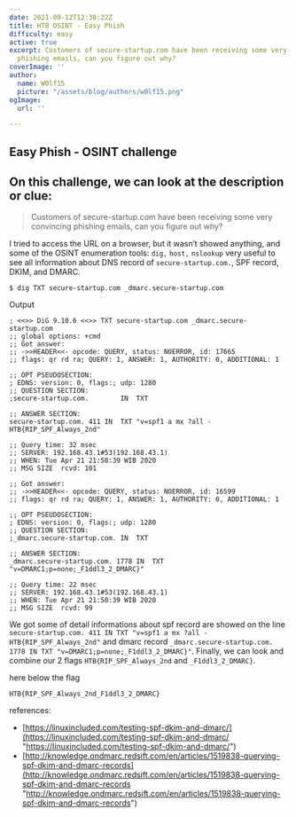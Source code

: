 ```yaml
---
date: 2021-09-12T12:38:22Z
title: HTB OSINT - Easy Phish
difficulty: easy
active: true
excerpt: Customers of secure-startup.com have been receiving some very convincing
  phishing emails, can you figure out why?
coverImage: ''
author:
  name: W0lf15
  picture: "/assets/blog/authors/w0lf15.png"
ogImage:
  url: ''

---
```

## Easy Phish - OSINT challenge

## On this challenge, we can look at the description or clue:

> Customers of secure-startup.com have been receiving some very convincing phishing emails, can you figure out why?

I tried to access the URL on a browser, but it wasn’t showed anything, and some of the OSINT enumeration tools: `dig,` `host,` `nslookup` very useful to see all information about DNS record of `secure-startup.com.`, SPF record, DKIM, and DMARC.

    $ dig TXT secure-startup.com _dmarc.secure-startup.com
    

Output

    ; <<>> DiG 9.10.6 <<>> TXT secure-startup.com _dmarc.secure-startup.com
    ;; global options: +cmd
    ;; Got answer:
    ;; ->>HEADER<<- opcode: QUERY, status: NOERROR, id: 17665
    ;; flags: qr rd ra; QUERY: 1, ANSWER: 1, AUTHORITY: 0, ADDITIONAL: 1
    
    ;; OPT PSEUDOSECTION:
    ; EDNS: version: 0, flags:; udp: 1280
    ;; QUESTION SECTION:
    ;secure-startup.com.        IN  TXT
    
    ;; ANSWER SECTION:
    secure-startup.com. 411 IN  TXT "v=spf1 a mx ?all - HTB{RIP_SPF_Always_2nd"
    
    ;; Query time: 32 msec
    ;; SERVER: 192.168.43.1#53(192.168.43.1)
    ;; WHEN: Tue Apr 21 21:58:39 WIB 2020
    ;; MSG SIZE  rcvd: 101
    
    ;; Got answer:
    ;; ->>HEADER<<- opcode: QUERY, status: NOERROR, id: 16599
    ;; flags: qr rd ra; QUERY: 1, ANSWER: 1, AUTHORITY: 0, ADDITIONAL: 1
    
    ;; OPT PSEUDOSECTION:
    ; EDNS: version: 0, flags:; udp: 1280
    ;; QUESTION SECTION:
    ;_dmarc.secure-startup.com. IN  TXT
    
    ;; ANSWER SECTION:
    _dmarc.secure-startup.com. 1778 IN  TXT "v=DMARC1;p=none;_F1ddl3_2_DMARC}"
    
    ;; Query time: 22 msec
    ;; SERVER: 192.168.43.1#53(192.168.43.1)
    ;; WHEN: Tue Apr 21 21:58:39 WIB 2020
    ;; MSG SIZE  rcvd: 99
    

We got some of detail informations about spf record are showed on the line `secure-startup.com. 411 IN TXT "v=spf1 a mx ?all - HTB{RIP_SPF_Always_2nd"` and dmarc record `_dmarc.secure-startup.com. 1778 IN TXT "v=DMARC1;p=none;_F1ddl3_2_DMARC}"`. Finally, we can look and combine our 2 flags `HTB{RIP_SPF_Always_2nd` and `_F1ddl3_2_DMARC}`.

here below the flag

    HTB{RIP_SPF_Always_2nd_F1ddl3_2_DMARC}
    

references:

* [https://linuxincluded.com/testing-spf-dkim-and-dmarc/](https://linuxincluded.com/testing-spf-dkim-and-dmarc/ "https://linuxincluded.com/testing-spf-dkim-and-dmarc/")
* [http://knowledge.ondmarc.redsift.com/en/articles/1519838-querying-spf-dkim-and-dmarc-records](http://knowledge.ondmarc.redsift.com/en/articles/1519838-querying-spf-dkim-and-dmarc-records "http://knowledge.ondmarc.redsift.com/en/articles/1519838-querying-spf-dkim-and-dmarc-records")